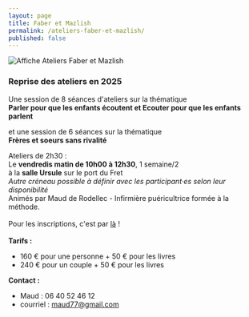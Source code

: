 ```yaml
---
layout: page
title: Faber et Mazlish
permalink: /ateliers-faber-et-mazlish/
published: false
---
```

<img class="fit-picture" src="../../../assets/img/affiche-faber-mazlish-maud.jpg"
     alt="Affiche Ateliers Faber et Mazlish">

### **Reprise des ateliers en 2025**

Une session de 8 séances d'ateliers sur la thématique 
<br>**Parler pour que les enfants écoutent et Ecouter pour que les enfants parlent**

et une session de 6 séances sur la thématique
<br>**Frères et soeurs sans rivalité**
 
Ateliers de 2h30 :  
Le **vendredis matin de 10h00 à 12h30**, 1 semaine/2<br>
à la **salle Ursule** sur le port du Fret<br>
*Autre créneau possible à définir avec les participant·es selon leur disponibilité*<br>
Animés par Maud de Rodellec - Infirmière puéricultrice formée à la méthode.
<br>
<br>
Pour les inscriptions, c'est par [là](https://www.helloasso.com/associations/c-est-coaca-c-est-de-la-culture-d-ocytocine-pour-accorder-le-coeur-et-les-actes/evenements/ateliers-faber-et-mazlish-mardi-soir/widget-vignette) !
<br>
<br>
**Tarifs :**
- 160 € pour une personne + 50 € pour les livres
- 240 € pour un couple + 50 € pour les livres

**Contact :**
- Maud : 06 40 52 46 12
- courriel : <a href="mailto:maud77@gmail.com">maud77@gmail.com</a>

<br>
<br>
<!--<center><img class="fit-picture" src="../../../assets/img/affiche-faber-mazlish-maud.jpg" 
alt="Affiche Ateliers Faber et Mazlish - tous les jeudi matin du 9 mars au 11 mai à la Maison Ursule au Fret"></center>-->
